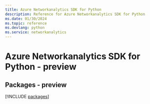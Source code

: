```yaml
---
title: Azure Networkanalytics SDK for Python
description: Reference for Azure Networkanalytics SDK for Python
ms.date: 01/30/2024
ms.topic: reference
ms.devlang: python
ms.service: networkanalytics
---
```

# Azure Networkanalytics SDK for Python - preview
## Packages - preview
[!INCLUDE [packages](networkanalytics-index.md)]